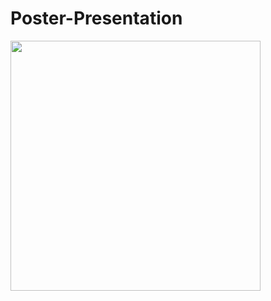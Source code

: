 # Poster-Presentation
<img src='https://fritz.ai/wp-content/uploads/2023/09/1LGTAObYYj2-fdBMFLz30rw-1024x458.jpeg' width=400>
